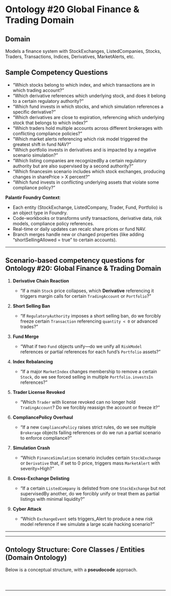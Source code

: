 # Ontology #20 Global Finance & Trading Domain                                
                   
## Domain           
           
Models a finance system with StockExchanges, ListedCompanies, Stocks, Traders, Transactions, Indices, Derivatives, MarketAlerts, etc.           
           
## Sample Competency Questions           
* “Which stocks belong to which index, and which transactions are in which trading account?”           
* “Which derivative references which underlying stock, and does it belong to a certain regulatory authority?”           
* “Which fund invests in which stocks, and which simulation references a specific derivative?”           
* “Which derivatives are close to expiration, referencing which underlying stock that belongs to which index?”  
* “Which traders hold multiple accounts across different brokerages with conflicting compliance policies?”  
* “Which market alerts referencing which risk model triggered the greatest shift in fund NAV?”  
* “Which portfolio invests in derivatives and is impacted by a negative scenario simulation?”  
* “Which listing companies are recognizedBy a certain regulatory authority but are also supervised by a second authority?”  
* “Which financesim scenario includes which stock exchanges, producing changes in sharePrice > X percent?”  
* “Which fund invests in conflicting underlying assets that violate some compliance policy?”

**Palantir Foundry Context**:
- Each entity (StockExchange, ListedCompany, Trader, Fund, Portfolio) is an object type in Foundry.  
- Code-workbooks or transforms unify transactions, derivative data, risk models, compliance policy references.  
- Real-time or daily updates can recalc share prices or fund NAV.  
- Branch merges handle new or changed properties (like adding “shortSellingAllowed = true” to certain accounts).                    
				           
           
---                      
                      
## **Scenario-based competency questions** for Ontology #20: Global Finance & Trading Domain                      
                      
1. **Derivative Chain Reaction**                        
   - “If a main `Stock` price collapses, which **Derivative** referencing it triggers margin calls for certain `TradingAccount` or `Portfolio`?”                      
                      
2. **Short Selling Ban**                        
   - “If `RegulatoryAuthority` imposes a short selling ban, do we forcibly freeze certain `Transaction` referencing `quantity < 0` or advanced trades?”                      
                      
3. **Fund Merge**                        
   - “What if two `Fund` objects unify—do we unify all `RiskModel` references or partial references for each fund’s `Portfolio` assets?”                      
                      
4. **Index Rebalancing**                        
   - “If a major `MarketIndex` changes membership to remove a certain `Stock`, do we see forced selling in multiple `Portfolio.investsIn` references?”                      
                      
5. **Trader License Revoked**                        
   - “Which `Trader` with license revoked can no longer hold `TradingAccount`? Do we forcibly reassign the account or freeze it?”                      
                      
6. **CompliancePolicy Overhaul**                        
   - “If a new `CompliancePolicy` raises strict rules, do we see multiple `Brokerage` objects failing references or do we run a partial scenario to enforce compliance?”                      
                      
7. **Simulation Crash**                        
   - “Which `FinanceSimulation` scenario includes certain `StockExchange` or `Derivative` that, if set to 0 price, triggers mass `MarketAlert` with severity=High?”                      
                      
8. **Cross-Exchange Delisting**                        
   - “If a certain `ListedCompany` is delisted from one `StockExchange` but not supervisedBy another, do we forcibly unify or treat them as partial listings with minimal liquidity?”                      
                      
9. **Cyber Attack**                        
   - “Which `ExchangeEvent` sets triggers_Alert to produce a new risk model reference if we simulate a large scale hacking scenario?”                      
                      
---                  
---                           
                           
## Ontology Structure: Core Classes / Entities (Domain Ontology)                           
                           
Below is a conceptual structure, with a **pseudocode** approach.                    
                   
                           
                           
                                                                         
```mermaid                                                                         
                  
                    
```                                                            
                                                                       
---                                             
                                             
```pseudocode                                           
                 
                   
                            
```                           
